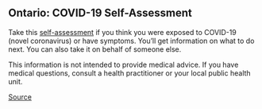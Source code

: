 ## Ontario: COVID-19 Self-Assessment

Take this [self-assessment](https://covid-19.ontario.ca/self-assessment/) if you think you were exposed to COVID-19 (novel coronavirus) or have symptoms. You’ll get information on what to do next.
You can also take it on behalf of someone else.

This information is not intended to provide medical advice. If you have medical questions, consult a health practitioner or your local public health unit.

[Source](https://covid-19.ontario.ca/self-assessment/)

